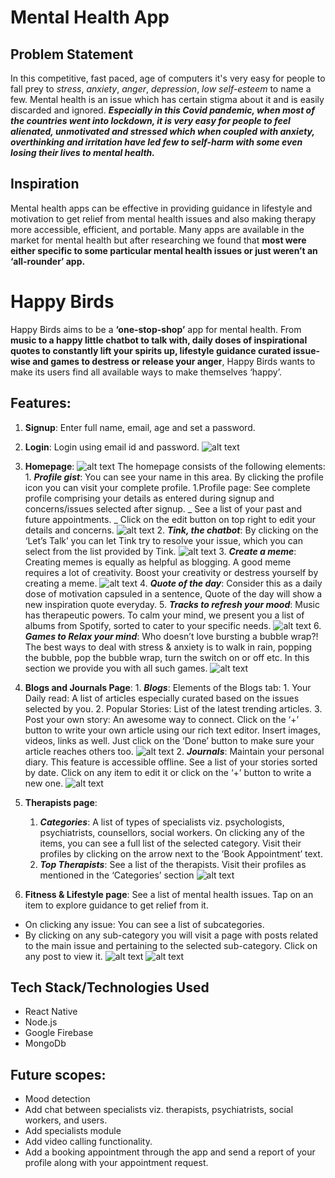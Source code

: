 # Mental Health App

## Problem Statement

In this competitive, fast paced, age of computers it's very easy for people to fall prey to _stress_, _anxiety_, _anger_, _depression_, _low self-esteem_ to name a few. Mental health is an issue which has certain stigma about it and is easily discarded and ignored.
**_Especially in this Covid pandemic, when most of the countries went into lockdown, it is very easy for people to feel alienated, unmotivated and stressed which when coupled with anxiety, overthinking and irritation have led few to self-harm with some even losing their lives to mental health._**

## Inspiration

Mental health apps can be effective in providing guidance in lifestyle and motivation to get relief from mental health issues and also making therapy more accessible, efficient, and portable. Many apps are available in the market for mental health but after researching we found that **most were either specific to some particular mental health issues or just weren’t an ‘all-rounder’ app.**

# Happy Birds

Happy Birds aims to be a **‘one-stop-shop’** app for mental health. From **music to a happy little chatbot to talk with, daily doses of inspirational quotes to constantly lift your spirits up, lifestyle guidance curated issue-wise and games to destress or release your anger**, Happy Birds wants to make its users find all available ways to make themselves ‘happy’.

## Features:

1. **Signup**: Enter full name, email, age and set a password.

2. **Login**: Login using email id and password.
   ![alt text](https://user-images.githubusercontent.com/43985601/99189352-d229fc80-2786-11eb-8983-f7cff007e8a3.jpg 'Authentication screens')

3. **Homepage**:
   ![alt text](https://user-images.githubusercontent.com/43985601/99190039-4f0aa580-278a-11eb-85ba-281978b8c6af.jpg 'Homescreen')
   The homepage consists of the following elements: 1. **_Profile gist_**: You can see your name in this area. By clicking the profile icon you can visit your complete profile.
   1.Profile page: See complete profile comprising your details as entered during signup and concerns/issues selected after signup.
   _ See a list of your past and future appointments.
   _ Click on the edit button on top right to edit your details and concerns.
   ![alt text](https://user-images.githubusercontent.com/43985601/99190386-52069580-278c-11eb-93b2-fd245f52237a.jpg 'Profile page') 2. **_Tink, the chatbot_**: By clicking on the ‘Let’s Talk’ you can let Tink try to resolve your issue, which you can select from the list provided by Tink.
   ![alt text](https://user-images.githubusercontent.com/43985601/99190037-4d40e200-278a-11eb-8473-ae225d10b035.jpg 'Chill with Tink') 3. **_Create a meme_**: Creating memes is equally as helpful as blogging. A good meme requires a lot of creativity. Boost your creativity or destress yourself by creating a meme.
   ![alt text](https://user-images.githubusercontent.com/43985601/99190036-4c0fb500-278a-11eb-8f2f-6d8d6d142e6e.jpg 'Meme Generator') 4. **_Quote of the day_**: Consider this as a daily dose of motivation capsuled in a sentence, Quote of the day will show a new inspiration quote everyday. 5. **_Tracks to refresh your mood_**: Music has therapeutic powers. To calm your mind, we present you a list of albums from Spotify, sorted to cater to your specific needs.
   ![alt text](https://user-images.githubusercontent.com/43985601/99189365-da823780-2786-11eb-9f2a-1e07f1988e96.jpg 'Tracks to refresh your mood from Spotify') 6. **_Games to Relax your mind_**: Who doesn’t love bursting a bubble wrap?! The best ways to deal with stress & anxiety is to walk in rain, popping the bubble, pop the bubble wrap, turn the switch on or off etc. In this section we provide you with all such games.
   ![alt text](https://user-images.githubusercontent.com/43985601/99189360-d81fdd80-2786-11eb-9983-fdf540867718.jpg 'Games to relax your mind')

4) **Blogs and Journals Page**: 1. **_Blogs_**:
   Elements of the Blogs tab: 1. Your Daily read: A list of articles especially curated based on the issues selected by you. 2. Popular Stories: List of the latest trending articles. 3. Post your own story: An awesome way to connect. Click on the ‘+’ button to write your own article using our rich text editor. Insert images, videos, links as well. Just click on the ‘Done’ button to make sure your article reaches others too.
   ![alt text](https://user-images.githubusercontent.com/43985601/99190519-fb4d8b80-278c-11eb-989d-523ed405ac93.jpg 'Blogs and articles') 2. **_Journals_**: Maintain your personal diary. This feature is accessible offline. See a list of your stories sorted by date. Click on any item to edit it or click on the ‘+’ button to write a new one.
   ![alt text](https://user-images.githubusercontent.com/43985601/99190787-8aa76e80-278e-11eb-9d4e-925abae2e268.jpg 'Maintain journals')

5) **Therapists page**:

   1. **_Categories_**: A list of types of specialists viz. psychologists, psychiatrists, counsellors, social workers. On clicking any of the items, you can see a full list of the selected category. Visit their profiles by clicking on the arrow next to the ‘Book Appointment’ text.
   2. **_Top Therapists_**: See a list of the therapists. Visit their profiles as mentioned in the ‘Categories’ section
      ![alt text](https://user-images.githubusercontent.com/43985601/99190598-6a2ae480-278d-11eb-8cca-fb8cb75d2450.jpg 'Professional help')

6) **Fitness & Lifestyle page**: See a list of mental health issues. Tap on an item to explore guidance to get relief from it.

- On clicking any issue: You can see a list of subcategories.
- By clicking on any sub-category you will visit a page with posts related to the main issue and pertaining to the selected sub-category. Click on any post to view it.
  ![alt text](https://user-images.githubusercontent.com/43985601/99189358-d6561a00-2786-11eb-8657-9f38f9139324.jpg 'Fitness screens')
  ![alt text](https://user-images.githubusercontent.com/43985601/99190032-487c2e00-278a-11eb-9594-b94bdf88f55c.jpg 'Fitness Sub Screens')

## Tech Stack/Technologies Used

- React Native
- Node.js
- Google Firebase
- MongoDb

## Future scopes:

- Mood detection
- Add chat between specialists viz. therapists, psychiatrists, social workers, and users.
- Add specialists module
- Add video calling functionality.
- Add a booking appointment through the app and send a report of your profile along with your appointment request.
